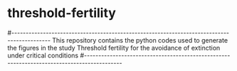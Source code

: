 # threshold-fertility
#------------------------------------------------------------------------------------------- 
This repository contains the python codes used to generate the figures
in the study
Threshold fertility for the avoidance of extinction under critical conditions 
#-------------------------------------------------------------------------------------------
